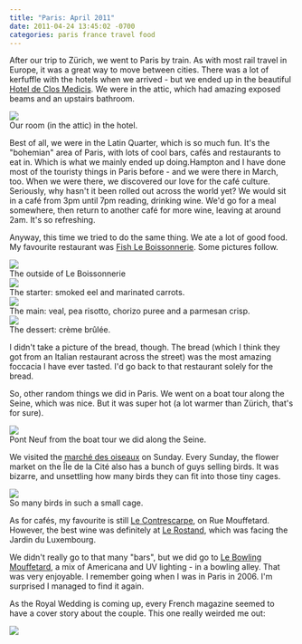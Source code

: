 ```yaml
---
title: "Paris: April 2011"
date: 2011-04-24 13:45:02 -0700
categories: paris france travel food
---
```


After our trip to Zürich, we went to Paris by train. As with most rail travel in Europe, it was a great way to move between cities. There was a lot of kerfuffle with the hotels when we arrived - but we ended up in the beautiful [Hotel de Clos Medicis](http://www.closmedicis.com/). We were in the attic, which had amazing exposed beams and an upstairs bathroom.

<div class="img">
  <a href="{{ root_url }}/images/paris/medicis.jpg">
    <img src="/images/paris/medicis.jpg">
  </a>
  <div class="alt">Our room (in the attic) in the hotel.</div>
</div>

Best of all, we were in the Latin Quarter, which is so much fun. It's the "bohemian" area of Paris, with lots of cool bars, cafés and restaurants to eat in. Which is what we mainly ended up doing.Hampton and I have done most of the touristy things in Paris before - and we were there in March, too. When we were there, we discovered our love for the café culture. Seriously, why hasn't it been rolled out across the world yet? We would sit in a café from 3pm until 7pm reading, drinking wine. We'd go for a meal somewhere, then return to another café for more wine, leaving at around 2am. It's so refreshing.

Anyway, this time we tried to do the same thing. We ate a lot of good food. My favourite restaurant was [Fish Le Boissonnerie](http://www.tripadvisor.com/Restaurant_Review-g187147-d715085-Reviews-Fish_la_Boissonnerie-Paris_Ile_de_France.html). Some pictures follow.

<div class="img">
  <a href="{{ root_url }}/images/paris/boissonnerie.jpg">
    <img src="/images/paris/boissonnerie.jpg">
  </a>
  <div class="alt">The outside of Le Boissonnerie</div>
</div>

<div class="img">
  <a href="{{ root_url }}/images/paris/bois-starter.jpg">
    <img src="/images/paris/bois-starter.jpg">
  </a>
  <div class="alt">The starter: smoked eel and marinated carrots.</div>
</div>

<div class="img">
  <a href="{{ root_url }}/images/paris/bois-main.jpg">
    <img src="/images/paris/bois-main.jpg">
  </a>
  <div class="alt">The main: veal, pea risotto, chorizo puree and a parmesan crisp.</div>
</div>

<div class="img">
  <a href="{{ root_url }}/images/paris/bois-dessert.jpg">
    <img src="/images/paris/bois-dessert.jpg">
  </a>
  <div class="alt">The dessert: crème brûlée.</div>
</div>

I didn't take a picture of the bread, though. The bread (which I think they got from an Italian restaurant across the street) was the most amazing foccacia I have ever tasted. I'd go back to that restaurant solely for the bread.

So, other random things we did in Paris. We went on a boat tour along the Seine, which was nice. But it was super hot (a lot warmer than Zürich, that's for sure).

<div class="img">
  <a href="{{ root_url }}/images/paris/pont-neuf.jpg">
    <img src="/images/paris/pont-neuf.jpg">
  </a>
  <div class="alt">Pont Neuf from the boat tour we did along the Seine.</div>
</div>

We visited the [marché des oiseaux](http://equipement.paris.fr/marche-aux-fleurs-et-aux-oiseaux-cite-4506) on Sunday. Every Sunday, the flower market on the Île de la Cité also has a bunch of guys selling birds. It was bizarre, and unsettling how many birds they can fit into those tiny cages.

<div class="img">
  <a href="{{ root_url }}/images/paris/finches.jpg">
    <img src="/images/paris/finches.jpg">
  </a>
  <div class="alt">So many birds in such a small cage.</div>
</div>

As for cafés, my favourite is still [Le Contrescarpe](https://plus.google.com/117060472644786113352/about?gl=us&hl=en), on Rue Mouffetard. However, the best wine was definitely at [Le Rostand](http://www.michelrostang.com/), which was facing the Jardin du Luxembourg.

We didn't really go to that many "bars", but we did go to [Le Bowling Mouffetard](http://www.bowlingmouffetard.fr/), a mix of Americana and UV lighting - in a bowling alley. That was very enjoyable. I remember going when I was in Paris in 2006. I'm surprised I managed to find it again.

As the Royal Wedding is coming up, every French magazine seemed to have a cover story about the couple. This one really weirded me out:

<div class="img">
  <a href="{{ root_url }}/images/paris/so-british.jpg">
    <img src="/images/paris/so-british.jpg">
  </a>
</div>